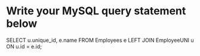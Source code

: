 # Write your MySQL query statement below
SELECT u.unique_id, e.name
FROM Employees e
LEFT JOIN EmployeeUNI u
ON u.id = e.id;